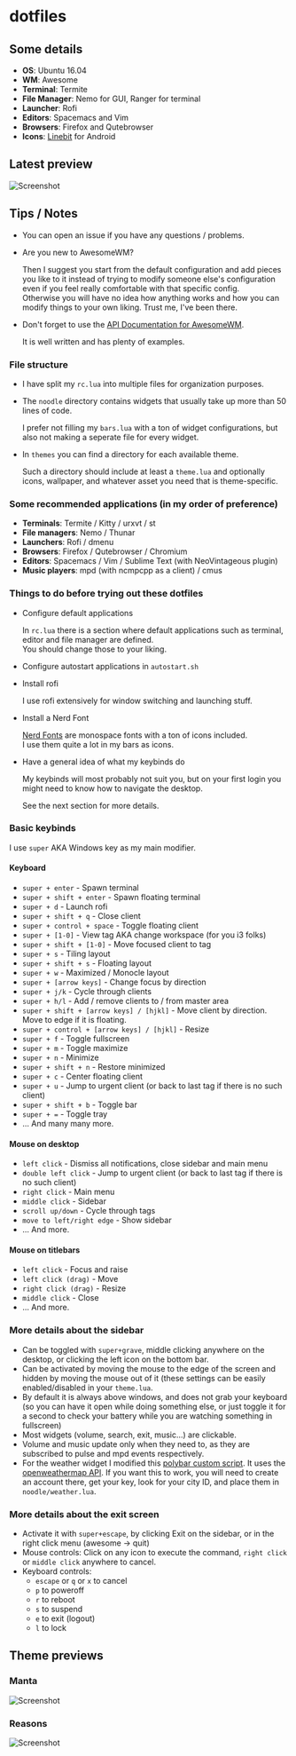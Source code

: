 # dotfiles
## Some details
+ **OS**: Ubuntu 16.04
+ **WM**: Awesome
+ **Terminal**: Termite
+ **File Manager**: Nemo for GUI, Ranger for terminal
+ **Launcher**: Rofi
+ **Editors**: Spacemacs and Vim
+ **Browsers**: Firefox and Qutebrowser
+ **Icons**: [Linebit](https://play.google.com/store/apps/details?id=com.edzondm.linebit) for Android

## Latest preview
![Screenshot](./previews/lovelace.png?raw=true "Latest")

## Tips / Notes
+ You can open an issue if you have any questions / problems.
+ Are you new to AwesomeWM?

   Then I suggest you start from the default configuration and add pieces you like to it instead of trying to modify someone else's configuration even if you feel really comfortable with that specific config.  
   Otherwise you will have no idea how anything works and how you can modify things to your own liking. Trust me, I've been there.

+ Don't forget to use the [API Documentation for AwesomeWM](https://awesomewm.org/apidoc/index.html).
   
   It is well written and has plenty of examples.
   
### File structure
+ I have split my `rc.lua` into multiple files for organization purposes.

+ The `noodle` directory contains widgets that usually take up more than 50 lines of code.

   I prefer not filling my `bars.lua` with a ton of widget configurations, but also not making a seperate file for every widget.

+ In `themes` you can find a directory for each available theme.

   Such a directory should include at least a `theme.lua` and optionally icons, wallpaper, and whatever asset you need that is theme-specific.

### Some recommended applications (in my order of preference)
+ **Terminals**: Termite / Kitty / urxvt / st
+ **File managers**: Nemo / Thunar
+ **Launchers**: Rofi / dmenu
+ **Browsers**: Firefox / Qutebrowser / Chromium
+ **Editors**: Spacemacs / Vim / Sublime Text (with NeoVintageous plugin)
+ **Music players**: mpd (with ncmpcpp as a client) / cmus

### Things to do before trying out these dotfiles
+ Configure default applications

   In `rc.lua` there is a section where default applications such as terminal, editor and file manager are defined.  
   You should change those to your liking.

+ Configure autostart applications in `autostart.sh`

+ Install rofi

   I use rofi extensively for window switching and launching stuff.

+ Install a Nerd Font

   [Nerd Fonts](https://nerdfonts.com/#downloads) are monospace fonts with a ton of icons included.  
   I use them quite a lot in my bars as icons.

+ Have a general idea of what my keybinds do

   My keybinds will most probably not suit you, but on your first login you might need to know how to navigate the desktop.  

   See the next section for more details.

### Basic keybinds

I use `super` AKA Windows key as my main modifier.

#### Keyboard
+ `super + enter` - Spawn terminal
+ `super + shift + enter` - Spawn floating terminal
+ `super + d` - Launch rofi
+ `super + shift + q` - Close client
+ `super + control + space` - Toggle floating client
+ `super + [1-0]` - View tag AKA change workspace (for you i3 folks)
+ `super + shift + [1-0]` - Move focused client to tag
+ `super + s` - Tiling layout
+ `super + shift + s` - Floating layout
+ `super + w` - Maximized / Monocle layout
+ `super + [arrow keys]` - Change focus by direction
+ `super + j/k` - Cycle through clients
+ `super + h/l` - Add / remove clients to / from master area
+ `super + shift + [arrow keys] / [hjkl]` - Move client by direction. Move to edge if it is floating.
+ `super + control + [arrow keys] / [hjkl]` - Resize
+ `super + f` - Toggle fullscreen
+ `super + m` - Toggle maximize
+ `super + n` - Minimize
+ `super + shift + n` - Restore minimized
+ `super + c` - Center floating client
+ `super + u` - Jump to urgent client (or back to last tag if there is no such client)
+ `super + shift + b` - Toggle bar
+ `super + =` - Toggle tray
+ ... And many many more.

#### Mouse on desktop
+ `left click` - Dismiss all notifications, close sidebar and main menu
+ `double left click` - Jump to urgent client (or back to last tag if there is no such client)
+ `right click` - Main menu
+ `middle click` - Sidebar
+ `scroll up/down` - Cycle through tags
+ `move to left/right edge` - Show sidebar
+ ... And more.

#### Mouse on titlebars
+ `left click` - Focus and raise
+ `left click (drag)` - Move
+ `right click (drag)` - Resize
+ `middle click` - Close
+ ... And more.

### More details about the sidebar
+ Can be toggled with `super+grave`, middle clicking anywhere on the desktop, or clicking the left icon on the bottom bar.
+ Can be activated by moving the mouse to the edge of the screen and hidden by moving the mouse out of it (these settings can be easily enabled/disabled in your `theme.lua`.
+ By default it is always above windows, and does not grab your keyboard (so you can have it open while doing something else, or just toggle it for a second to check your battery while you are watching something in fullscreen)
+ Most widgets (volume, search, exit, music...) are clickable. 
+ Volume and music update only when they need to, as they are subscribed to pulse and mpd events respectively.
+ For the weather widget I modified this [polybar custom script](https://github.com/x70b1/polybar-scripts/tree/master/polybar-scripts/openweathermap-simple). It uses the [openweathermap API](https://openweathermap.org/api). If you want this to work, you will need to create an account there, get your key, look for your city ID, and place them in `noodle/weather.lua`.

### More details about the exit screen
+ Activate it with `super+escape`, by clicking Exit on the sidebar, or in the right click menu (awesome -> quit)
+ Mouse controls: Click on any icon to execute the command, `right click` or `middle click` anywhere to cancel.
+ Keyboard controls:
  + `escape` or `q` or `x` to cancel
  + `p` to poweroff
  + `r` to reboot
  + `s` to suspend
  + `e` to exit (logout)
  + `l` to lock

## Theme previews
### Manta
![Screenshot](./previews/manta.png?raw=true "manta theme")

### Reasons
![Screenshot](./previews/reasons.png?raw=true "reasons theme")
